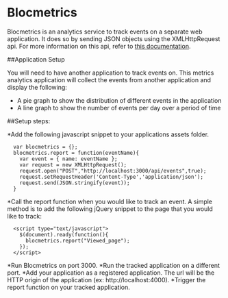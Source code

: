 # Blocmetrics
Blocmetrics is an analytics service to track events on a separate web application. It does so by sending JSON objects using the XMLHttpRequest api. For more information on this api, refer to [this documentation](https://developer.mozilla.org/en-US/docs/Web/API/XMLHttpRequest).

##Application Setup

You will need to have another application to track events on. This metrics analytics application will collect the events from another application and display the following:

* A pie graph to show the distribution of different events in the application
* A line graph to show the number of events per day over a period of time

##Setup steps:

*Add the following javascript snippet to your applications assets folder.
  ```
    var blocmetrics = {};
    blocmetrics.report = function(eventName){
      var event = { name: eventName };
      var request = new XMLHttpRequest();
      request.open("POST","http://localhost:3000/api/events",true);
      request.setRequestHeader('Content-Type','application/json');
      request.send(JSON.stringify(event));
    }
  ```  
*Call the report function when you would like to track an event. A simple method is to add the following jQuery snippet to the page that you would like to track:
  ```
    <script type="text/javascript">
      $(document).ready(function(){
        blocmetrics.report("Viewed_page");
      });
    </script>
  ```
*Run Blocmetrics on port 3000.
*Run the tracked application on a different port.
*Add your application as a registered application. The url will be the HTTP origin of the application (ex: http://localhost:4000).
*Trigger the report function on your tracked application.

